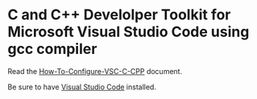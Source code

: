 # C and C++ Develolper Toolkit for Microsoft Visual Studio Code using gcc compiler


Read the [How-To-Configure-VSC-C-CPP](./How-To-Configure-VSC-C-CPP.md) document.

Be sure to have [Visual Studio Code](https://code.visualstudio.com) installed.
